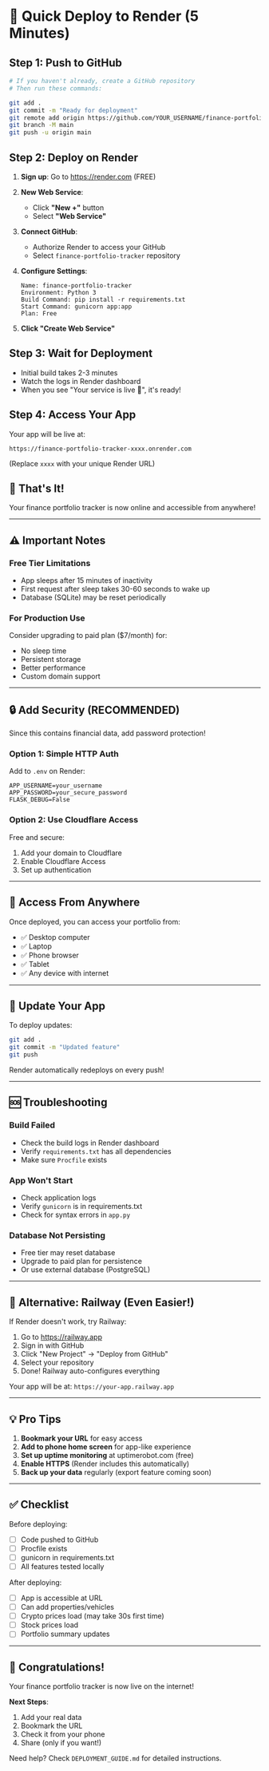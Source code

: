 # 🚀 Quick Deploy to Render (5 Minutes)

## Step 1: Push to GitHub

```bash
# If you haven't already, create a GitHub repository
# Then run these commands:

git add .
git commit -m "Ready for deployment"
git remote add origin https://github.com/YOUR_USERNAME/finance-portfolio-tracker.git
git branch -M main
git push -u origin main
```

## Step 2: Deploy on Render

1. **Sign up**: Go to https://render.com (FREE)

2. **New Web Service**: 
   - Click **"New +"** button
   - Select **"Web Service"**

3. **Connect GitHub**:
   - Authorize Render to access your GitHub
   - Select `finance-portfolio-tracker` repository

4. **Configure Settings**:
   ```
   Name: finance-portfolio-tracker
   Environment: Python 3
   Build Command: pip install -r requirements.txt
   Start Command: gunicorn app:app
   Plan: Free
   ```

5. **Click "Create Web Service"**

## Step 3: Wait for Deployment

- Initial build takes 2-3 minutes
- Watch the logs in Render dashboard
- When you see "Your service is live 🎉", it's ready!

## Step 4: Access Your App

Your app will be live at:
```
https://finance-portfolio-tracker-xxxx.onrender.com
```

(Replace `xxxx` with your unique Render URL)

## 🎉 That's It!

Your finance portfolio tracker is now online and accessible from anywhere!

---

## ⚠️ Important Notes

### Free Tier Limitations
- App sleeps after 15 minutes of inactivity
- First request after sleep takes 30-60 seconds to wake up
- Database (SQLite) may be reset periodically

### For Production Use
Consider upgrading to paid plan ($7/month) for:
- No sleep time
- Persistent storage
- Better performance
- Custom domain support

---

## 🔒 Add Security (RECOMMENDED)

Since this contains financial data, add password protection!

### Option 1: Simple HTTP Auth

Add to `.env` on Render:
```
APP_USERNAME=your_username
APP_PASSWORD=your_secure_password
FLASK_DEBUG=False
```

### Option 2: Use Cloudflare Access

Free and secure:
1. Add your domain to Cloudflare
2. Enable Cloudflare Access
3. Set up authentication

---

## 📱 Access From Anywhere

Once deployed, you can access your portfolio from:
- ✅ Desktop computer
- ✅ Laptop
- ✅ Phone browser
- ✅ Tablet
- ✅ Any device with internet

---

## 🔄 Update Your App

To deploy updates:
```bash
git add .
git commit -m "Updated feature"
git push
```

Render automatically redeploys on every push!

---

## 🆘 Troubleshooting

### Build Failed
- Check the build logs in Render dashboard
- Verify `requirements.txt` has all dependencies
- Make sure `Procfile` exists

### App Won't Start
- Check application logs
- Verify `gunicorn` is in requirements.txt
- Check for syntax errors in `app.py`

### Database Not Persisting
- Free tier may reset database
- Upgrade to paid plan for persistence
- Or use external database (PostgreSQL)

---

## 🎯 Alternative: Railway (Even Easier!)

If Render doesn't work, try Railway:

1. Go to https://railway.app
2. Sign in with GitHub
3. Click "New Project" → "Deploy from GitHub"
4. Select your repository
5. Done! Railway auto-configures everything

Your app will be at: `https://your-app.railway.app`

---

## 💡 Pro Tips

1. **Bookmark your URL** for easy access
2. **Add to phone home screen** for app-like experience
3. **Set up uptime monitoring** at uptimerobot.com (free)
4. **Enable HTTPS** (Render includes this automatically)
5. **Back up your data** regularly (export feature coming soon)

---

## ✅ Checklist

Before deploying:
- [ ] Code pushed to GitHub
- [ ] Procfile exists
- [ ] gunicorn in requirements.txt
- [ ] All features tested locally

After deploying:
- [ ] App is accessible at URL
- [ ] Can add properties/vehicles
- [ ] Crypto prices load (may take 30s first time)
- [ ] Stock prices load
- [ ] Portfolio summary updates

---

## 🎊 Congratulations!

Your finance portfolio tracker is now live on the internet! 

**Next Steps**:
1. Add your real data
2. Bookmark the URL
3. Check it from your phone
4. Share (only if you want!)

Need help? Check `DEPLOYMENT_GUIDE.md` for detailed instructions.
